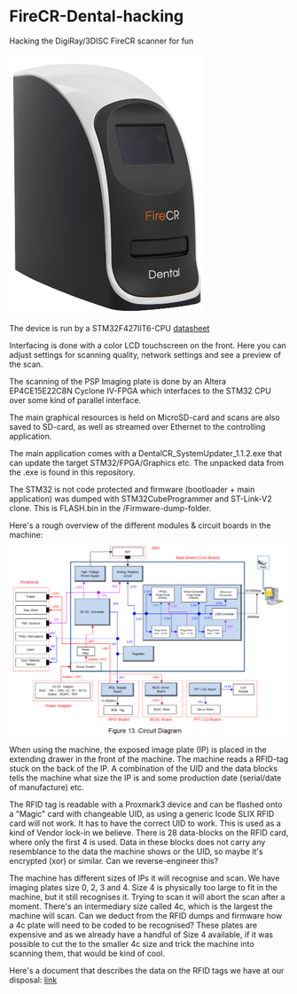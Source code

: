# FireCR-Dental-hacking
 Hacking the DigiRay/3DISC FireCR scanner for fun

 ![Screenshot](firecr.png)

The device is run by a STM32F427IIT6-CPU [datasheet](STM32F427IIT6.pdf)

Interfacing is done with a color LCD touchscreen on the front. Here you can adjust settings for scanning quality, network settings and see a preview of the scan.

The scanning of the PSP Imaging plate is done by an Altera EP4CE15E22C8N Cyclone IV-FPGA which interfaces to the STM32 CPU over some kind of parallel interface.

The main graphical resources is held on MicroSD-card and scans are also saved to SD-card, as well as streamed over Ethernet to the controlling application.

The main application comes with a DentalCR_SystemUpdater_1.1.2.exe that can update the target STM32/FPGA/Graphics etc. The unpacked data from the .exe is found in this repository.

The STM32 is not code protected and firmware (bootloader + main application) was dumped with STM32CubeProgrammer and ST-Link-V2 clone. This is FLASH.bin in the /Firmware-dump-folder.

Here's a rough overview of the different modules & circuit boards in the machine:
 ![Screenshot](system-diagram.png)

When using the machine, the exposed image plate (IP) is placed in the extending drawer in the front of the machine. The machine reads a RFID-tag stuck on the back of the IP.
A combination of the UID and the data blocks tells the machine what size the IP is and some production date (serial/date of manufacture) etc.

The RFID tag is readable with a Proxmark3 device and can be flashed onto a "Magic" card with changeable UID, as using a generic Icode SLIX RFID card will not work. It has to have the correct UID to work. This is used as a kind of Vendor lock-in we believe.
There is 28 data-blocks on the RFID card, where only the first 4 is used. Data in these blocks does not carry any resemblance to the data the machine shows or the UID, so maybe it's encrypted (xor) or similar. Can we reverse-engineer this?

The machine has different sizes of IPs it will recognise and scan. We have imaging plates size 0, 2, 3 and 4. Size 4 is physically too large to fit in the machine, but it still recognises it. Trying to scan it will abort the scan after a moment. There's an intermediary size called 4c, which is the largest the machine will scan. Can we deduct from the RFID dumps and firmware how a 4c plate will need to be coded to be recognised? These plates are expensive and as we already have a handful of Size 4 available, if it was possible to cut the to the smaller 4c size and trick the machine into scanning them, that would be kind of cool.

Here's a document that describes the data on the RFID tags we have at our disposal: [link](https://docs.google.com/spreadsheets/d/1aVb626r9JBMXpx-VkAXOxXye-787FME-MILazqtd8uc/edit?usp=sharing)
